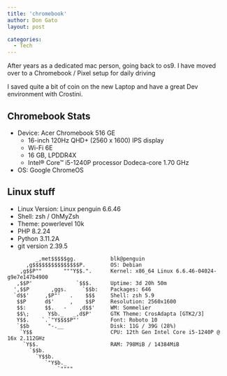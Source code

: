 ```yaml
---
title: 'chromebook'
author: Don Gato
layout: post

categories:
  - Tech
---
```


  After years as a dedicated mac person, going back to os9. I have moved over to a Chromebook / Pixel setup for daily driving

I saved quite a bit of coin on the new Laptop and have a great Dev environment with Crostini.

## Chromebook Stats

- Device: Acer Chromebook 516 GE
	- 16-inch 120Hz QHD+ (2560 x 1600) IPS display
	- Wi-Fi 6E
	- 16 GB, LPDDR4X
	- Intel® Core™ i5-1240P processor Dodeca-core 1.70 GHz
- OS: Google ChromeOS

## Linux stuff

- Linux Version: Linux penguin 6.6.46
- Shell: zsh / OhMyZsh
- Theme: powerlevel 10k
- PHP 8.2.24
- Python 3.11.2A
- git version 2.39.5

```
         _,met$$$$$gg.           blk@penguin
      ,g$$$$$$$$$$$$$$$P.        OS: Debian 
    ,g$$P""       """Y$$.".      Kernel: x86_64 Linux 6.6.46-04024-g9e7e147b4900
   ,$$P'              `$$$.      Uptime: 3d 20h 50m
  ',$$P       ,ggs.     `$$b:    Packages: 646
  `d$$'     ,$P"'   .    $$$     Shell: zsh 5.9
   $$P      d$'     ,    $$P     Resolution: 2560x1600
   $$:      $$.   -    ,d$$'     WM: Sommelier
   $$\;      Y$b._   _,d$P'      GTK Theme: CrosAdapta [GTK2/3]
   Y$$.    `.`"Y$$$$P"'          Font: Roboto 10
   `$$b      "-.__               Disk: 11G / 39G (28%)
    `Y$$                         CPU: 12th Gen Intel Core i5-1240P @ 16x 2.112GHz
     `Y$$.                       RAM: 798MiB / 14384MiB
       `$$b.                    
         `Y$$b.                 
            `"Y$b._             
                `""""           
```
